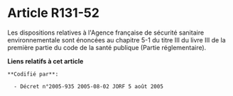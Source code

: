 # Article R131-52

Les dispositions relatives à l'Agence française de sécurité sanitaire environnementale sont énoncées au chapitre 5-1 du titre
III du livre III de la première partie du code de la santé publique (Partie réglementaire).

**Liens relatifs à cet article**

	**Codifié par**:

	  - Décret n°2005-935 2005-08-02 JORF 5 août 2005
